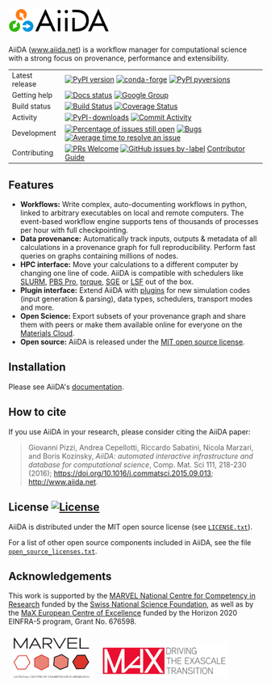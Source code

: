 # <img src="docs/source/images/AiiDA_transparent_logo.png" alt="AiiDA" width="200"/>

AiiDA (www.aiida.net) is a workflow manager for computational science with a strong focus on provenance, performance and extensibility.

|    | |
|-----|----------------------------------------------------------------------------|
|Latest release| [![PyPI version](https://badge.fury.io/py/aiida-core.svg)](https://badge.fury.io/py/aiida-core) [![conda-forge](https://img.shields.io/conda/vn/conda-forge/aiida-core.svg?style=flat)](https://anaconda.org/conda-forge/aiida-core) [![PyPI pyversions](https://img.shields.io/pypi/pyversions/aiida-core.svg)](https://pypi.python.org/pypi/aiida-core/) |
|Getting help| [![Docs status](https://readthedocs.org/projects/aiida-core/badge)](http://aiida-core.readthedocs.io/) [![Google Group](https://img.shields.io/badge/-Google%20Group-lightgrey.svg)](https://groups.google.com/forum/#!forum/aiidausers)
|Build status| [![Build Status](https://travis-ci.org/aiidateam/aiida-core.svg?branch=develop)](https://travis-ci.org/aiidateam/aiida-core) [![Coverage Status](https://coveralls.io/repos/github/aiidateam/aiida-core/badge.svg?branch=develop)](https://coveralls.io/github/aiidateam/aiida-core?branch=develop) |
|Activity| [![PyPI-downloads](https://img.shields.io/pypi/dm/aiida-core.svg?style=flat)](https://pypistats.org/packages/aiida-core) [![Commit Activity](https://img.shields.io/github/commit-activity/m/aiidateam/aiida-core.svg)](https://github.com/aiidateam/aiida-core/pulse)
|Development| [![Percentage of issues still open](https://isitmaintained.com/badge/open/aiidateam/aiida-core.svg)](https://isitmaintained.com/project/aiidateam/aiida-core "Percentage of issues still open") [![Bugs](https://img.shields.io/github/issues/aiidateam/aiida-core/type%2Fbug.svg)](https://github.com/aiidateam/aiida-core/issues?q=is%3Aopen+is%3Aissue+label%3A%22type%2Fbug%22+sort%3Areactions-%2B1-desc)   [![Average time to resolve an issue](http://isitmaintained.com/badge/resolution/aiidateam/aiida-core.svg)](http://isitmaintained.com/project/aiidateam/aiida-core "Average time to resolve an issue")|
|Contributing| [![PRs Welcome](https://img.shields.io/badge/PRs-welcome-brightgreen.svg?style=flat-square)](http://makeapullrequest.com) [![GitHub issues by-label](https://img.shields.io/github/issues/aiidateam/aiida-core/good%20first%20issue)](https://github.com/aiidateam/aiida-core/issues?q=is%3Aissue+is%3Aopen+label%3A%22good+first+issue%22)  [Contributor Guide](https://github.com/aiidateam/aiida-core/wiki)|


## Features

 -   **Workflows:** Write complex, auto-documenting workflows in
     python, linked to arbitrary executables on local and remote
     computers. The event-based workflow engine supports tens of
     thousands of processes per hour with full checkpointing.
 -   **Data provenance:** Automatically track inputs, outputs & metadata
     of all calculations in a provenance graph for full
     reproducibility. Perform fast queries on graphs containing
     millions of nodes.
 -   **HPC interface:** Move your calculations to a different computer
     by changing one line of code. AiiDA is compatible with schedulers
     like [SLURM](https://slurm.schedmd.com), [PBS
     Pro](https://www.pbspro.org/),
     [torque](http://www.adaptivecomputing.com/products/torque/),
     [SGE](http://gridscheduler.sourceforge.net/) or
     [LSF](https://www.ibm.com/support/knowledgecenter/SSETD4/product_welcome_platform_lsf.html)
     out of the box.
 -   **Plugin interface:** Extend AiiDA with [plugins](https://aiidateam.github.io/aiida-registry/) for new simulation codes (input generation & parsing), data types, schedulers, transport modes and more.
 -   **Open Science:** Export subsets of your provenance graph and share them with peers or make them available online for everyone
     on the [Materials Cloud](https://www.materialscloud.org).
 -   **Open source:** AiiDA is released under the [MIT open source license](https://github.com/aiidateam/aiida-core/blob/develop/LICENSE.txt).

## Installation

Please see AiiDA's [documentation](https://aiida-core.readthedocs.io/en/latest/).

## How to cite

If you use AiiDA in your research, please consider citing the AiiDA paper:

> Giovanni Pizzi, Andrea Cepellotti, Riccardo Sabatini, Nicola Marzari,
> and Boris Kozinsky, *AiiDA: automated interactive infrastructure and
> database for computational science*, Comp. Mat. Sci 111, 218-230
> (2016); <https://doi.org/10.1016/j.commatsci.2015.09.013>;
> <http://www.aiida.net>.

## License [![License](https://img.shields.io/github/license/aiidateam/aiida-core.svg)](https://github.com/aiidateam/aiida-core/blob/develop/LICENSE.txt)


AiiDA is distributed under the MIT open source license (see [`LICENSE.txt`](LICENSE.txt)).

For a list of other open source components included in AiiDA, see the
file [`open_source_licenses.txt`](open_source_licenses.txt).

## Acknowledgements

This work is supported by the [MARVEL National Centre for Competency in
Research](<http://nccr-marvel.ch>) funded by the [Swiss National
Science Foundation](<http://www.snf.ch/en>), as well as by the [MaX
European Centre of Excellence](<http://www.max-centre.eu/>) funded by
the Horizon 2020 EINFRA-5 program, Grant No. 676598.

<img src="docs/source/images/MARVEL.png" alt="AiiDA" style="padding:10px;" width="150"/> <img src="docs/source/images/MaX.png" alt="AiiDA" style="padding:10px;" width="250"/>
